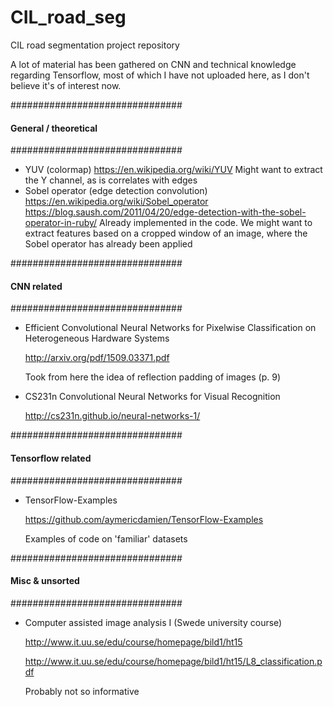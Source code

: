 # CIL_road_seg
CIL road segmentation project repository

A lot of material has been gathered on CNN and technical knowledge
regarding Tensorflow, most of which I have not uploaded here, as I
don't believe it's of interest now.

###############################
#### General / theoretical
###############################

* YUV (colormap)
  https://en.wikipedia.org/wiki/YUV
  Might want to extract the Y channel, as is correlates with edges
* Sobel operator (edge detection convolution)
  https://en.wikipedia.org/wiki/Sobel_operator
  https://blog.saush.com/2011/04/20/edge-detection-with-the-sobel-operator-in-ruby/
  Already implemented in the code. We might want to extract features based
  on a cropped window of an image, where the Sobel operator has already been applied


###############################
#### CNN related
###############################

* Efficient Convolutional Neural Networks for Pixelwise Classification on Heterogeneous Hardware Systems

  http://arxiv.org/pdf/1509.03371.pdf
  
  Took from here the idea of reflection padding of images (p. 9)
  
* CS231n Convolutional Neural Networks for Visual Recognition
  
  http://cs231n.github.io/neural-networks-1/


###############################
#### Tensorflow related
###############################

* TensorFlow-Examples
  
  https://github.com/aymericdamien/TensorFlow-Examples
  
  Examples of code on 'familiar' datasets


###############################
#### Misc & unsorted
###############################

* Computer assisted image analysis I (Swede university course)
  
  http://www.it.uu.se/edu/course/homepage/bild1/ht15
  
  http://www.it.uu.se/edu/course/homepage/bild1/ht15/L8_classification.pdf
  
  Probably not so informative
